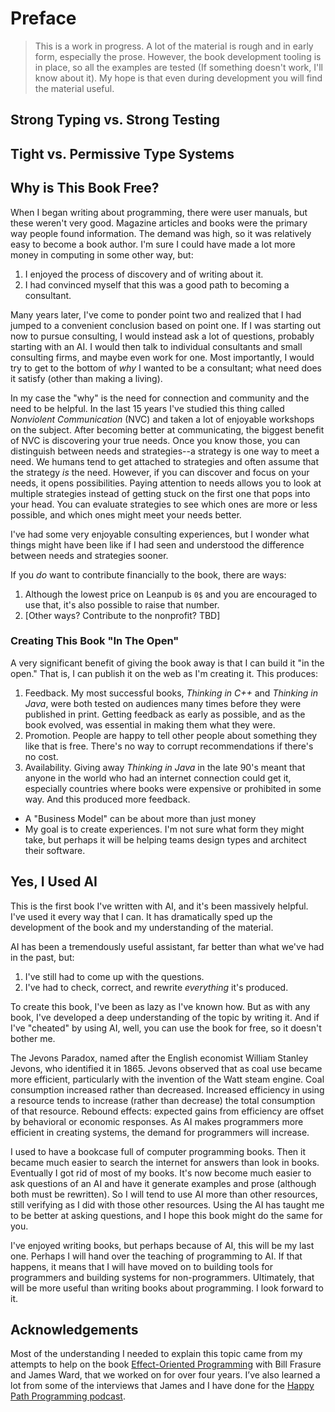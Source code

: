 # Preface

> This is a work in progress.
> A lot of the material is rough and in early form, especially the prose.
> However, the book development tooling is in place, so all the examples are tested (If something doesn't work, I'll know about it).
> My hope is that even during development you will find the material useful.

## Strong Typing vs. Strong Testing

## Tight vs. Permissive Type Systems

## Why is This Book Free?

When I began writing about programming, there were user manuals, but these weren't very good.
Magazine articles and books were the primary way people found information.
The demand was high, so it was relatively easy to become a book author.
I'm sure I could have made a lot more money in computing in some other way, but:

1. I enjoyed the process of discovery and of writing about it.
2. I had convinced myself that this was a good path to becoming a consultant.

Many years later, I've come to ponder point two and realized that I had jumped to a convenient conclusion based on point one.
If I was starting out now to pursue consulting, I would instead ask a lot of questions, probably starting with an AI.
I would then talk to individual consultants and small consulting firms, and maybe even work for one.
Most importantly, I would try to get to the bottom of _why_ I wanted to be a consultant; what need does it satisfy (other than making a living).

In my case the "why" is the need for connection and community and the need to be helpful.
In the last 15 years I've studied this thing called _Nonviolent Communication_ (NVC) and taken a lot of enjoyable workshops on the subject.
After becoming better at communicating, the biggest benefit of NVC is discovering your true needs.
Once you know those, you can distinguish between needs and strategies--a strategy is one way to meet a need.
We humans tend to get attached to strategies and often assume that the strategy _is_ the need.
However, if you can discover and focus on your needs, it opens possibilities.
Paying attention to needs allows you to look at multiple strategies instead of getting stuck on the first one that pops into your head.
You can evaluate strategies to see which ones are more or less possible, and which ones might meet your needs better.

I've had some very enjoyable consulting experiences,
but I wonder what things might have been like if I had seen and understood the difference between needs and strategies sooner.

If you _do_ want to contribute financially to the book, there are ways:

1. Although the lowest price on Leanpub is `0$` and you are encouraged to use that, it's also possible to raise that number.
2. [Other ways? Contribute to the nonprofit? TBD]

### Creating This Book "In The Open"

A very significant benefit of giving the book away is that I can build it "in the open."
That is, I can publish it on the web as I'm creating it.
This produces:

1. Feedback. My most successful books, _Thinking in C++_ and _Thinking in Java_, were both tested on audiences many times before they were published in print.
   Getting feedback as early as possible, and as the book evolved, was essential in making them what they were.
2. Promotion. People are happy to tell other people about something they like that is free. There's no way to corrupt recommendations if there's no cost.
3. Availability. Giving away _Thinking in Java_ in the late 90's meant that anyone in the world who had an internet connection could get it,
   especially countries where books were expensive or prohibited in some way. And this produced more feedback.


- A "Business Model" can be about more than just money
- My goal is to create experiences. I'm not sure what form they might take, but perhaps it will be helping teams design types and architect their software.

## Yes, I Used AI

This is the first book I've written with AI, and it's been massively helpful.
I've used it every way that I can.
It has dramatically sped up the development of the book and my understanding of the material.

AI has been a tremendously useful assistant, far better than what we've had in the past, but:

1. I've still had to come up with the questions.
2. I've had to check, correct, and rewrite _everything_ it's produced.

To create this book, I've been as lazy as I've known how.
But as with any book, I've developed a deep understanding of the topic by writing it.
And if I've "cheated" by using AI, well, you can use the book for free, so it doesn't bother me.

The Jevons Paradox, named after the English economist William Stanley Jevons, who identified it in 1865.
Jevons observed that as coal use became more efficient, particularly with the invention of the Watt steam engine.
Coal consumption increased rather than decreased.
Increased efficiency in using a resource tends to increase (rather than decrease) the total consumption of that resource.
Rebound effects: expected gains from efficiency are offset by behavioral or economic responses.
As AI makes programmers more efficient in creating systems, the demand for programmers will increase.

I used to have a bookcase full of computer programming books.
Then it became much easier to search the internet for answers than look in books.
Eventually I got rid of most of my books.
It's now become much easier to ask questions of an AI and have it generate examples and prose (although both must be rewritten).
So I will tend to use AI more than other resources, still verifying as I did with those other resources.
Using the AI has taught me to be better at asking questions, and I hope this book might do the same for you.

I've enjoyed writing books, but perhaps because of AI, this will be my last one.
Perhaps I will hand over the teaching of programming to AI.
If that happens, it means that I will have moved on to building tools for programmers and building systems for non-programmers.
Ultimately, that will be more useful than writing books about programming.
I look forward to it.

## Acknowledgements

Most of the understanding I needed to explain this topic came from my attempts to help on the book [Effect-Oriented Programming](https://effectorientedprogramming.com/) with Bill Frasure and James Ward, that we worked on for over four years.
I’ve also learned a lot from some of the interviews that James and I have done for the [Happy Path Programming podcast](https://happypathprogramming.com/).
